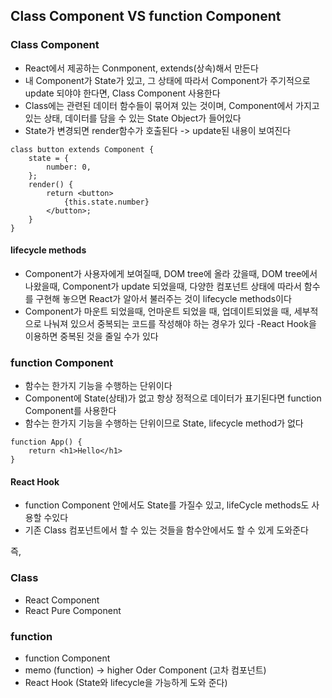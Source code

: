 ## Class Component VS function Component

### Class Component

- React에서 제공하는 Conmponent, extends(상속)해서 만든다
- 내 Component가 State가 있고, 그 상태에 따라서 Component가 주기적으로 update 되야야 한다면, Class Component 사용한다
- Class에는 관련된 데이터 함수들이 묶어져 있는 것이며,
  Component에서 가지고 있는 상태, 데이터를 담을 수 있는 State Object가 들어있다
- State가 변경되면 render함수가 호출된다 -> update된 내용이 보여진다

```
class button extends Component {
    state = {
        number: 0,
    };
    render() {
        return <button>
            {this.state.number}
        </button>;
    }
}
```

#### lifecycle methods

- Component가 사용자에게 보여질때, DOM tree에 올라 갔을때, DOM tree에서 나왔을때, Component가 update 되었을때,
  다양한 컴포넌트 상태에 따라서 함수를 구현해 놓으면 React가 알아서 불러주는 것이 lifecycle methods이다
- Component가 마운트 되었을때, 언마운트 되었을 때, 업데이트되었을 때,
  세부적으로 나눠져 있으서 중복되는 코드를 작성해야 하는 경우가 있다
  -React Hook을 이용하면 중복된 것을 줄일 수가 있다

### function Component

- 함수는 한가지 기능을 수행하는 단위이다
- Component에 State(상태)가 없고 항상 정적으로 데이터가 표기된다면 function Component를 사용한다
- 함수는 한가지 기능을 수행하는 단위이므로 State, lifecycle method가 없다

```
function App() {
    return <h1>Hello</h1>
}
```

#### React Hook

- function Component 안에서도 State를 가질수 있고, lifeCycle methods도 사용할 수있다
- 기존 Class 컴포넌트에서 할 수 있는 것들을 함수안에서도 할 수 있게 도와준다

즉,

### Class

- React Component
- React Pure Component

### function

- function Component
- memo (function) -> higher Oder Component (고차 컴포넌트)
- React Hook (State와 lifecycle을 가능하게 도와 준다)
